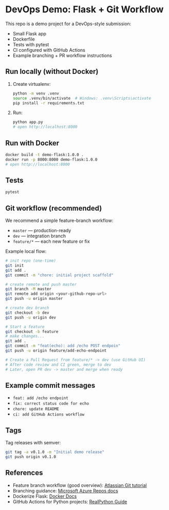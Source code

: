 # DevOps Demo: Flask + Git Workflow

This repo is a demo project for a DevOps-style submission:
- Small Flask app
- Dockerfile
- Tests with pytest
- CI configured with GitHub Actions
- Example branching + PR workflow instructions

## Run locally (without Docker)
1. Create virtualenv:
   ```bash
   python -m venv .venv
   source .venv/bin/activate  # Windows: .venv\Scripts\activate
   pip install -r requirements.txt
   ```

2. Run:
   ```bash
   python app.py
   # open http://localhost:8000
   ```

## Run with Docker
```bash
docker build -t demo-flask:1.0.0 .
docker run -p 8000:8000 demo-flask:1.0.0
# open http://localhost:8000
```

## Tests
```bash
pytest
```

## Git workflow (recommended)
We recommend a simple feature-branch workflow:
- `master` — production-ready
- `dev` — integration branch
- `feature/*` — each new feature or fix

Example local flow:
```bash
# init repo (one-time)
git init
git add .
git commit -m "chore: initial project scaffold"

# create remote and push master
git branch -M master
git remote add origin <your-github-repo-url>
git push -u origin master

# create dev branch
git checkout -b dev
git push -u origin dev

# Start a feature
git checkout -b feature
# make changes...
git add .
git commit -m "feat(echo): add /echo POST endpoin"
git push -u origin feature/add-echo-endpoint

# Create a Pull Request from feature/* -> dev (use GitHub UI)
# After code review and CI green, merge to dev
# Later, open PR dev -> master and merge when ready
```

## Example commit messages
- `feat: add /echo endpoint`
- `fix: correct status code for echo`
- `chore: update README`
- `ci: add GitHub Actions workflow`

## Tags
Tag releases with semver:
```bash
git tag -a v0.1.0 -m "Initial demo release"
git push origin v0.1.0
```

## References
- Feature branch workflow (good overview): [Atlassian Git tutorial](https://www.atlassian.com/git/tutorials/comparing-workflows/feature-branch-workflow)
- Branching guidance: [Microsoft Azure Repos docs](https://learn.microsoft.com/en-us/azure/devops/repos/git/git-branching-guidance)
- Dockerize Flask: [Docker Docs](https://docs.docker.com/language/python/build-images/)
- GitHub Actions for Python projects: [RealPython Guide](https://realpython.com/python-github-actions-ci-cd/)
